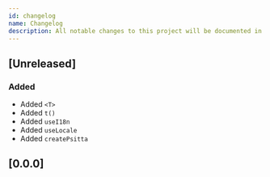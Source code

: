```yaml
---
id: changelog
name: Changelog
description: All notable changes to this project will be documented in this file.
---
```


## [Unreleased]

### Added

- Added `<T>`
- Added `t()`
- Added `useI18n`
- Added `useLocale`
- Added `createPsitta`

## [0.0.0]
